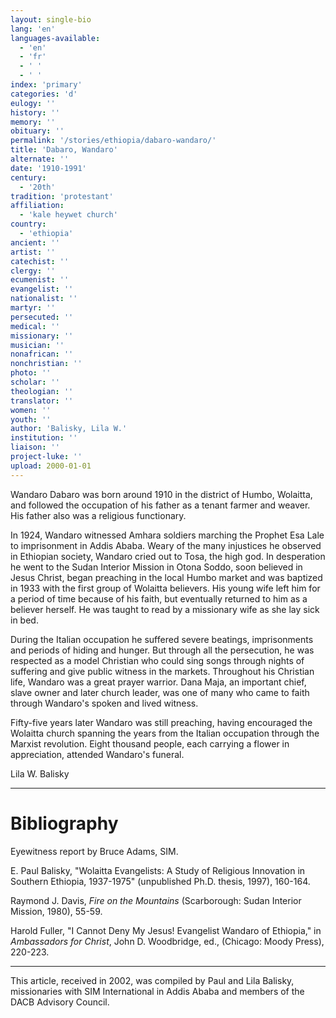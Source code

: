 ```yaml
---
layout: single-bio
lang: 'en'
languages-available:
  - 'en'
  - 'fr'
  - ' '
  - ' '
index: 'primary'
categories: 'd'
eulogy: ''
history: ''
memory: ''
obituary: ''
permalink: '/stories/ethiopia/dabaro-wandaro/'
title: 'Dabaro, Wandaro'
alternate: ''
date: '1910-1991'
century:
  - '20th'
tradition: 'protestant'
affiliation:
  - 'kale heywet church'
country:
  - 'ethiopia'
ancient: ''
artist: ''
catechist: ''
clergy: ''
ecumenist: ''
evangelist: ''
nationalist: ''
martyr: ''
persecuted: ''
medical: ''
missionary: ''
musician: ''
nonafrican: ''
nonchristian: ''
photo: ''
scholar: ''
theologian: ''
translator: ''
women: ''
youth: ''
author: 'Balisky, Lila W.'
institution: ''
liaison: ''
project-luke: ''
upload: 2000-01-01
---
```



Wandaro Dabaro was born around 1910 in the district of Humbo, Wolaitta, and followed the occupation of his father as a tenant farmer and weaver. His father also was a religious functionary.

In 1924, Wandaro witnessed Amhara soldiers marching the Prophet Esa Lale to imprisonment in Addis Ababa. Weary of the many injustices he observed in Ethiopian society, Wandaro cried out to Tosa, the high god. In desperation he went to the Sudan Interior Mission in Otona Soddo, soon believed in Jesus Christ, began preaching in the local Humbo market and was baptized in 1933 with the first group of Wolaitta believers. His young wife left him for a period of time because of his faith, but eventually returned to him as a believer herself. He was taught to read by a missionary wife as she lay sick in bed.

During the Italian occupation he suffered severe beatings, imprisonments and periods of hiding and hunger. But through all the persecution, he was respected as a model Christian who could sing songs through nights of suffering and give public witness in the markets. Throughout his Christian life, Wandaro was a great prayer warrior. Dana Maja, an important chief, slave owner and later church leader, was one of many who came to faith through Wandaro's spoken and lived witness.

Fifty-five years later Wandaro was still preaching, having encouraged the Wolaitta church spanning the years from the Italian occupation through the Marxist revolution. Eight thousand people, each carrying a flower in appreciation, attended Wandaro's funeral.

Lila W. Balisky

---

# Bibliography

Eyewitness report by Bruce Adams, SIM.

E. Paul Balisky, "Wolaitta Evangelists: A Study of Religious Innovation in Southern Ethiopia, 1937-1975" (unpublished Ph.D. thesis, 1997), 160-164.

Raymond J. Davis, *Fire on the Mountains* (Scarborough: Sudan Interior Mission, 1980), 55-59.

Harold Fuller, "I Cannot Deny My Jesus! Evangelist Wandaro of Ethiopia," in *Ambassadors for Christ*, John D. Woodbridge, ed., (Chicago: Moody Press), 220-223.

---

This article, received in 2002, was compiled by Paul and Lila Balisky,
missionaries with SIM International in Addis Ababa and members of the DACB
Advisory Council.